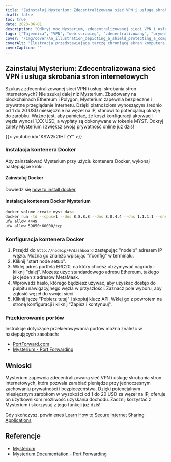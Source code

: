 ```yaml
---
title: "Zainstaluj Mysterium: Zdecentralizowana sieć VPN i usługa skrobania stron internetowych"
draft: false
toc: true
date: 2023-06-01
description: "Odkryj moc Mysterium, zdecentralizowanej sieci VPN i usługi skrobania stron internetowych opartej na technologii blockchain, oferującej bezpieczne przeglądanie i możliwości zarobkowe."
tags: ["Tajemnica", "VPN", "web scraping", "zdecentralizowany", "prywatność", "bezpieczeństwo", "blockchain", "Ethereum", "Wielokąt", "przeglądanie internetu", "możliwość uzyskania dochodu", "Docker", "konfiguracja", "przekierowanie portów", "Zdecentralizowana sieć VPN", "Usługa skrobania stron internetowych", "bezpieczne przeglądanie", "zarobki", "technologia blockchain", "prywatność online", "Kontener Docker", "konfiguracja węzła", "Adres IP", "Portfel ERC20", "Adres MetaMask", "Klucz API", "instrukcje przekierowania portów", "PortForward.com", "Dokumentacja Mysterium"]
cover: "/img/cover/An_illustration_depicting_a_shield_protecting_a_computer.png"
coverAlt: "Ilustracja przedstawiająca tarczę chroniącą ekran komputera, symbolizująca zwiększoną prywatność i bezpieczeństwo online."
coverCaption: ""
---
```


## Zainstaluj Mysterium: Zdecentralizowana sieć VPN i usługa skrobania stron internetowych

Szukasz zdecentralizowanej sieci VPN i usługi skrobania stron internetowych? Nie szukaj dalej niż Mysterium. Zbudowany na blockchainach Ethereum i Polygon, Mysterium zapewnia bezpieczne i prywatne przeglądanie Internetu. Dzięki płatnościom wynoszącym średnio od 1 do 20 USD miesięcznie na węzeł na IP, stanowi to potencjalną okazję do zarobku. Ważne jest, aby pamiętać, że koszt konfiguracji aktywacji węzła wynosi 1,XX USD, a wypłaty są dokonywane w tokenie MYST. Odkryj zalety Mysterium i zwiększ swoją prywatność online już dziś!

{{< youtube id="KSW2k2tHTZY" >}}

### Instalacja kontenera Docker
Aby zainstalować Mysterium przy użyciu kontenera Docker, wykonaj następujące kroki:

#### Zainstaluj Docker

Dowiedz się [how to install docker](https://simeononsecurity.com/other/creating-profitable-low-powered-crypto-miners/#installing-docker)

#### Instalacja kontenera Docker Mysterium

```bash
docker volume create myst_data
docker run -td --cpus=1 --dns 8.8.8.8 --dns 8.8.4.4 --dns 1.1.1.1 --dns 1.0.0.1 --dns 9.9.9.9 --hostname myst --cap-add NET_ADMIN --network=host -p 4449:4449 -p 59850-60000:59850-60000 --name myst --device=/dev/net/tun  -v myst_data:/var/lib/mysterium-node mysteriumnetwork/myst:latest --udp.ports=59850:60000 service --agreed-terms-and-conditions
ufw allow 4449
ufw allow 59850:60000/tcp
```
### Konfiguracja kontenera Docker

1. Przejdź do `http://nodeip/#/dashboard` zastępując "nodeip" adresem IP węzła. Można go znaleźć wpisując "ifconfig" w terminalu.
2. Kliknij "start node setup".
3. Wklej adres portfela ERC20, na który chcesz otrzymywać nagrody i kliknij "dalej". Możesz użyć standardowego adresu Ethereum, takiego jak jeden z adresów MetaMask.
4. Wprowadź hasło, którego będziesz używać, aby uzyskać dostęp do pulpitu nawigacyjnego węzła w przyszłości. Zaznacz pole wyboru, aby zgłosić węzeł do swojej sieci.
5. Kliknij łącze "Pobierz tutaj" i skopiuj klucz API. Wklej go z powrotem na stronę konfiguracji i kliknij "Zapisz i kontynuuj".

### Przekierowanie portów

Instrukcje dotyczące przekierowywania portów można znaleźć w następujących zasobach:

- [PortForward.com](https://portforward.com/)
- [Mysterium - Port Forwarding](https://docs.mysterium.network/troubleshooting/port-forwarding)

## Wnioski

Mysterium zapewnia zdecentralizowaną sieć VPN i usługę skrobania stron internetowych, która pozwala zarabiać pieniądze przy jednoczesnym zachowaniu prywatności i bezpieczeństwa. Dzięki potencjalnym miesięcznym zarobkom w wysokości od 1 do 20 USD za węzeł na IP, oferuje on użytkownikom możliwość uzyskania dochodu. Zacznij korzystać z Mysterium i skorzystaj z jego funkcji już dziś!

Gdy skończysz, powinieneś [Learn How to Secure Internet Sharing Applications](https://simeononsecurity.com/other/how-to-secure-internet-sharing-applications/)

## Referencje

- [Mysterium](https://www.mysterium.network/)
- [Mysterium Documentation - Port Forwarding](https://docs.mysterium.network/troubleshooting/port-forwarding)
